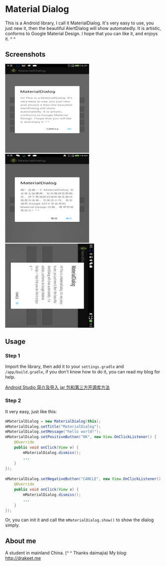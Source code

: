 # Material Dialog

This is a Android library, I call it MaterialDialog. It's very easy to use, you just new it, then the beautiful AlertDialog will show automatedly. It is artistic, conforms to Google Material Design. I hope that you can like it, and enjoys it. ^ ^

## Screenshots

<img src="/screenshots/s1.png" alt="main" title="screenshot" width="270" height="286" />
<img src="/screenshots/s2.png" alt="main" title="screenshot" width="270" height="286" />
<img src="/screenshots/s3.png" alt="main" title="screenshot" width="286" height="270" />

## Usage
### Step 1

Import the library, then add it to your `settings.gradle` and `/app/build.gradle`, if you don't know how to do it, you can read my blog for help.

[Android Studio 简介及导入 jar 包和第三方开源库方法](http://drakeet.me/android-studio)

### Step 2

It very easy, just like this:

```java
mMaterialDialog = new MaterialDialog(this);
mMaterialDialog.setTitle("MaterialDialog");
mMaterialDialog.setMessage("hello world!");
mMaterialDialog.setPositiveButton("OK", new View.OnClickListener() {
    @Override
    public void onClick(View v) {
        mMaterialDialog.dismiss();
        ...
    }
});

mMaterialDialog.setNegativeButton("CANCLE", new View.OnClickListener() {
    @Override
    public void onClick(View v) {
        mMaterialDialog.dismiss();
        ...
    }
});
```
Or, you can init it and call the `mMaterialDialog.show()` to show the dialog simply.

## About me

A student in mainland China. (^ ^ Thanks daimajia)
My blog: http://drakeet.me
